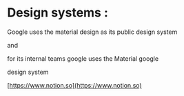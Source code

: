 # Design systems :

Google uses the material design as its public design system 

and 

for its internal teams google uses the Material google 

design system 

[https://www.notion.so](https://www.notion.so)